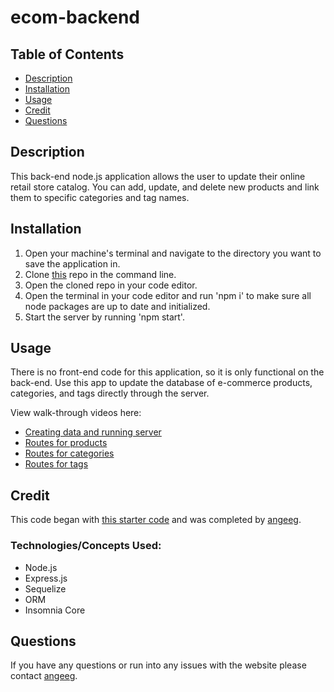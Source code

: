 # ecom-backend
## Table of Contents

* [Description](#description)
* [Installation](#installation)
* [Usage](#usage)
* [Credit](#credit)
* [Questions](#questions)
## Description 
This back-end node.js application allows the user to update their online retail store catalog. You can add, update, and delete new products and link them to specific categories and tag names. 
## Installation
1. Open your machine's terminal and navigate to the directory you want to save the application in.
2. Clone <a href="https://github.com/angeeg/ecom-backend.git">this</a> repo in the command line.
3. Open the cloned repo in your code editor. 
4. Open the terminal in your code editor and run 'npm i' to make sure all node packages are up to date and initialized. 
5. Start the server by running 'npm start'.
## Usage 
There is no front-end code for this application, so it is only functional on the back-end. Use this app to update the database of e-commerce products, categories, and tags directly through the server.

View walk-through videos here:

- <a href="https://drive.google.com/file/d/13-BrYNio6B6UVHdaRzm-9FXNhZ-otjB2/view">Creating data and running server</a>
- <a href="https://drive.google.com/file/d/1mgAC7ZBXhD1D73FIEPjZNxfMUQ873YgA/view">Routes for products</a>
- <a href="https://drive.google.com/file/d/1a-5N0XwdzgEpxR8wTpEAg-iaC8U5REcm/view">Routes for categories</a>
- <a href="https://drive.google.com/file/d/1zhV3wFLQkxqx81e1SYSUfAWsQYcbHqmZ/view">Routes for tags</a>

## Credit 
This code began with <a href="https://github.com/coding-boot-camp/fantastic-umbrella.git">this starter code</a> and was completed by <a href="https://github.com/angeeg">angeeg</a>.

### Technologies/Concepts Used:
* Node.js
* Express.js
* Sequelize
* ORM
* Insomnia Core

## Questions
If you have any questions or run into any issues with the website please contact <a href="https://github.com/angeeg">angeeg</a>.